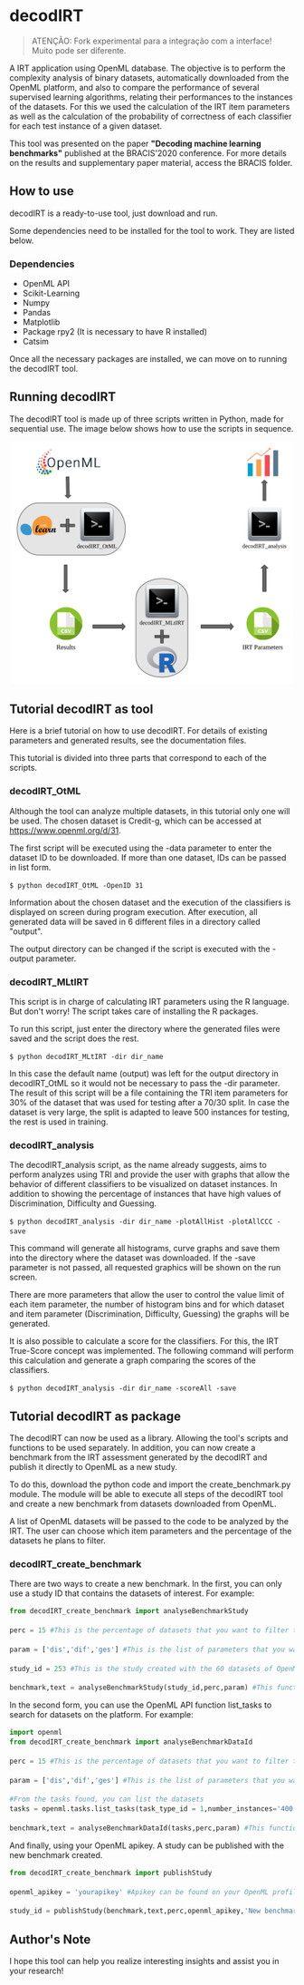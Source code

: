# decodIRT

> ATENÇÃO: Fork experimental para a integração com a interface! Muito pode ser diferente.

A IRT application using OpenML database. The objective is to perform the complexity analysis of binary datasets, automatically downloaded from the OpenML platform, and also to compare the performance of several supervised learning algorithms, relating their performances to the instances of the datasets. For this we used the calculation of the IRT item parameters as well as the calculation of the probability of correctness of each classifier for each test instance of a given dataset.

This tool was presented on the paper **"Decoding machine learning benchmarks"** published at the BRACIS'2020 conference. For more details on the results and supplementary paper material, access the BRACIS folder.

## How to use

decodIRT is a ready-to-use tool, just download and run.

Some dependencies need to be installed for the tool to work. They are listed below.

### Dependencies

- OpenML API
- Scikit-Learning
- Numpy
- Pandas
- Matplotlib
- Package rpy2 (It is necessary to have R installed)
- Catsim

Once all the necessary packages are installed, we can move on to running the decodIRT tool.

## Running decodIRT

The decodIRT tool is made up of three scripts written in Python, made for sequential use. The image below shows how to use the scripts in sequence.

<p align="center">
  <img src="https://github.com/LucasFerraroCardoso/IRT_OpenML/raw/master/Fluxograma.png" width="500">
</p>

## Tutorial decodIRT as tool

Here is a brief tutorial on how to use decodIRT. For details of existing parameters and generated results, see the documentation files.

This tutorial is divided into three parts that correspond to each of the scripts.

### decodIRT_OtML

Although the tool can analyze multiple datasets, in this tutorial only one will be used. The chosen dataset is Credit-g, which can be accessed at https://www.openml.org/d/31.

The first script will be executed using the -data parameter to enter the dataset ID to be downloaded. If more than one dataset, IDs can be passed in list form.

`$ python decodIRT_OtML -OpenID 31`

Information about the chosen dataset and the execution of the classifiers is displayed on screen during program execution. After execution, all generated data will be saved in 6 different files in a directory called "output".

The output directory can be changed if the script is executed with the -output parameter.

### decodIRT_MLtIRT

This script is in charge of calculating IRT parameters using the R language. But don't worry! The script takes care of installing the R packages.

To run this script, just enter the directory where the generated files were saved and the script does the rest.

`$ python decodIRT_MLtIRT -dir dir_name`

In this case the default name (output) was left for the output directory in decodIRT_OtML so it would not be necessary to pass the -dir parameter. The result of this script will be a file containing the TRI item parameters for 30% of the dataset that was used for testing after a 70/30 split. In case the dataset is very large, the split is adapted to leave 500 instances for testing, the rest is used in training.

### decodIRT_analysis

The decodIRT_analysis script, as the name already suggests, aims to perform analyzes using TRI and provide the user with graphs that allow the behavior of different classifiers to be visualized on dataset instances. In addition to showing the percentage of instances that have high values of Discrimination, Difficulty and Guessing.

`$ python decodIRT_analysis -dir dir_name -plotAllHist -plotAllCCC -save`

This command will generate all histograms, curve graphs and save them into the directory where the dataset was downloaded. If the -save parameter is not passed, all requested graphics will be shown on the run screen.

There are more parameters that allow the user to control the value limit of each item parameter, the number of histogram bins and for which dataset and item parameter (Discrimination, Difficulty, Guessing) the graphs will be generated.

It is also possible to calculate a score for the classifiers. For this, the IRT True-Score concept was implemented. The following command will perform this calculation and generate a graph comparing the scores of the classifiers.

`$ python decodIRT_analysis -dir dir_name -scoreAll -save`

## Tutorial decodIRT as package

The decodIRT can now be used as a library. Allowing the tool's scripts and functions to be used separately. In addition, you can now create a benchmark from the IRT assessment generated by the decodIRT and publish it directly to OpenML as a new study.

To do this, download the python code and import the create_benchmark.py module. The module will be able to execute all steps of the decodIRT tool and create a new benchmark from datasets downloaded from OpenML.

A list of OpenML datasets will be passed to the code to be analyzed by the IRT. The user can choose which item parameters and the percentage of the datasets he plans to filter.

### decodIRT_create_benchmark

There are two ways to create a new benchmark. In the first, you can only use a study ID that contains the datasets of interest. For example:

```python
from decodIRT_create_benchmark import analyseBenchmarkStudy

perc = 15 #This is the percentage of datasets that you want to filter the datasets

param = ['dis','dif','ges'] #This is the list of parameters that you want to use to filter the datasets

study_id = 253 #This is the study created with the 60 datasets of OpenML-CC18 used in the paper "Decoding machine learnig benchmarks"

benchmark,text = analyseBenchmarkStudy(study_id,perc,param) #This function will use the study datasets to create the new benchmark
```

In the second form, you can use the OpenML API function list_tasks to search for datasets on the platform. For example:

```python
import openml
from decodIRT_create_benchmark import analyseBenchmarkDataId

perc = 15 #This is the percentage of datasets that you want to filter the datasets

param = ['dis','dif','ges'] #This is the list of parameters that you want to use to filter the datasets

#From the tasks found, you can list the datasets
tasks = openml.tasks.list_tasks(task_type_id = 1,number_instances='400..2000', number_features='1..15', size=60)

benchmark,text = analyseBenchmarkDataId(tasks,perc,param) #This function will use the task datasets to create the new benchmark
```
And finally, using your OpenML apikey. A study can be published with the new benchmark created.

```python
from decodIRT_create_benchmark import publishStudy

openml_apikey = 'yourapikey' #Apikey can be found on your OpenML profile page

study_id = publishStudy(benchmark,text,perc,openml_apikey,'New benchmark name') #This function will publish the study and return the ID
```

## Author's Note

I hope this tool can help you realize interesting insights and assist you in your research!
